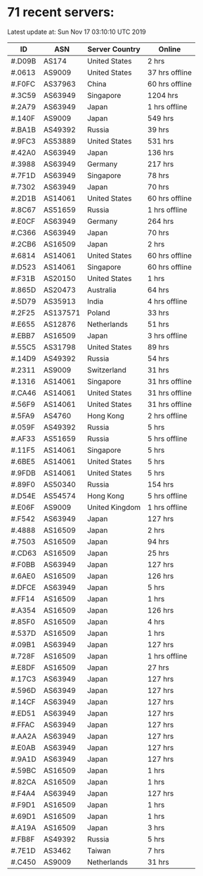# 71 recent servers:

Latest update at: Sun Nov 17 03:10:10 UTC 2019

| ID | ASN | Server Country | Online |
| -- | --- | -------------- | ------ |
| #.D09B | AS174 | United States | 2 hrs |
| #.0613 | AS9009 | United States | 37 hrs offline |
| #.F0FC | AS37963 | China | 60 hrs offline |
| #.3C59 | AS63949 | Singapore | 1204 hrs |
| #.2A79 | AS63949 | Japan | 1 hrs offline |
| #.140F | AS9009 | Japan | 549 hrs |
| #.BA1B | AS49392 | Russia | 39 hrs |
| #.9FC3 | AS53889 | United States | 531 hrs |
| #.42A0 | AS63949 | Japan | 136 hrs |
| #.3988 | AS63949 | Germany | 217 hrs |
| #.7F1D | AS63949 | Singapore | 78 hrs |
| #.7302 | AS63949 | Japan | 70 hrs |
| #.2D1B | AS14061 | United States | 60 hrs offline |
| #.8C67 | AS51659 | Russia | 1 hrs offline |
| #.E0CF | AS63949 | Germany | 264 hrs |
| #.C366 | AS63949 | Japan | 70 hrs |
| #.2CB6 | AS16509 | Japan | 2 hrs |
| #.6814 | AS14061 | United States | 60 hrs offline |
| #.D523 | AS14061 | Singapore | 60 hrs offline |
| #.F31B | AS20150 | United States | 1 hrs |
| #.865D | AS20473 | Australia | 64 hrs |
| #.5D79 | AS35913 | India | 4 hrs offline |
| #.2F25 | AS137571 | Poland | 33 hrs |
| #.E655 | AS12876 | Netherlands | 51 hrs |
| #.EBB7 | AS16509 | Japan | 3 hrs offline |
| #.55C5 | AS31798 | United States | 89 hrs |
| #.14D9 | AS49392 | Russia | 54 hrs |
| #.2311 | AS9009 | Switzerland | 31 hrs |
| #.1316 | AS14061 | Singapore | 31 hrs offline |
| #.CA46 | AS14061 | United States | 31 hrs offline |
| #.56F9 | AS14061 | United States | 31 hrs offline |
| #.5FA9 | AS4760 | Hong Kong | 2 hrs offline |
| #.059F | AS49392 | Russia | 5 hrs |
| #.AF33 | AS51659 | Russia | 5 hrs offline |
| #.11F5 | AS14061 | Singapore | 5 hrs |
| #.6BE5 | AS14061 | United States | 5 hrs |
| #.9FDB | AS14061 | United States | 5 hrs |
| #.89F0 | AS50340 | Russia | 154 hrs |
| #.D54E | AS54574 | Hong Kong | 5 hrs offline |
| #.E06F | AS9009 | United Kingdom | 1 hrs offline |
| #.F542 | AS63949 | Japan | 127 hrs |
| #.4888 | AS16509 | Japan | 2 hrs |
| #.7503 | AS16509 | Japan | 94 hrs |
| #.CD63 | AS16509 | Japan | 25 hrs |
| #.F0BB | AS63949 | Japan | 127 hrs |
| #.6AE0 | AS16509 | Japan | 126 hrs |
| #.DFCE | AS63949 | Japan | 5 hrs |
| #.FF14 | AS16509 | Japan | 1 hrs |
| #.A354 | AS16509 | Japan | 126 hrs |
| #.85F0 | AS16509 | Japan | 4 hrs |
| #.537D | AS16509 | Japan | 1 hrs |
| #.09B1 | AS63949 | Japan | 127 hrs |
| #.728F | AS16509 | Japan | 1 hrs offline |
| #.E8DF | AS16509 | Japan | 27 hrs |
| #.17C3 | AS63949 | Japan | 127 hrs |
| #.596D | AS63949 | Japan | 127 hrs |
| #.14CF | AS63949 | Japan | 127 hrs |
| #.ED51 | AS63949 | Japan | 127 hrs |
| #.FFAC | AS63949 | Japan | 127 hrs |
| #.AA2A | AS63949 | Japan | 127 hrs |
| #.E0AB | AS63949 | Japan | 127 hrs |
| #.9A1D | AS63949 | Japan | 127 hrs |
| #.59BC | AS16509 | Japan | 1 hrs |
| #.82CA | AS16509 | Japan | 1 hrs |
| #.F4A4 | AS63949 | Japan | 127 hrs |
| #.F9D1 | AS16509 | Japan | 1 hrs |
| #.69D1 | AS16509 | Japan | 1 hrs |
| #.A19A | AS16509 | Japan | 3 hrs |
| #.FB8F | AS49392 | Russia | 5 hrs |
| #.7E1D | AS3462 | Taiwan | 7 hrs |
| #.C450 | AS9009 | Netherlands | 31 hrs |

